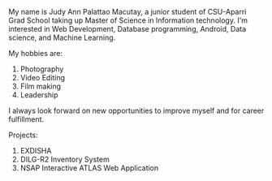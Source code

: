 My name is Judy Ann Palattao Macutay, a junior student of CSU-Aparri Grad School taking up Master of Science in Information technology.
I'm interested in Web Development, Database programming, Android, Data science, and Machine Learning.

My hobbies are:
1. Photography
2. Video Editing
3. Film making
4. Leadership

I always look forward on new opportunities to improve myself and for career fulfillment.

Projects:
1. EXDISHA 
2. DILG-R2 Inventory System
3. NSAP Interactive ATLAS Web Application
